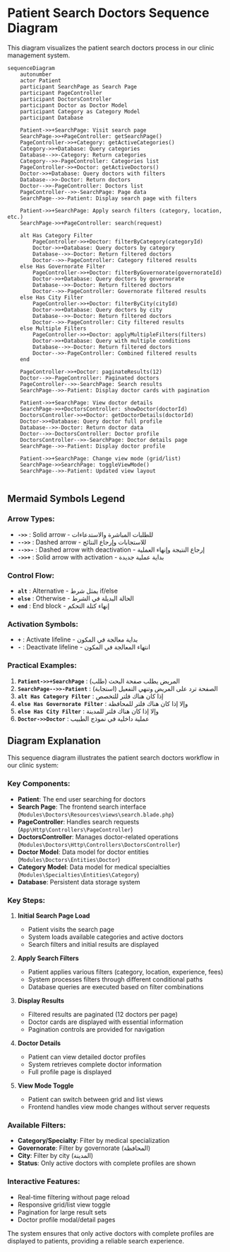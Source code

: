 # Patient Search Doctors Sequence Diagram

This diagram visualizes the patient search doctors process in our clinic management system.

```mermaid
sequenceDiagram
    autonumber
    actor Patient
    participant SearchPage as Search Page
    participant PageController
    participant DoctorsController  
    participant Doctor as Doctor Model
    participant Category as Category Model
    participant Database
    
    Patient->>+SearchPage: Visit search page
    SearchPage->>+PageController: getSearchPage()
    PageController->>+Category: getActiveCategories()
    Category->>+Database: Query categories
    Database-->>-Category: Return categories
    Category-->>-PageController: Categories list
    PageController->>+Doctor: getActiveDoctors()
    Doctor->>+Database: Query doctors with filters
    Database-->>-Doctor: Return doctors
    Doctor-->>-PageController: Doctors list
    PageController-->>-SearchPage: Page data
    SearchPage-->>-Patient: Display search page with filters
    
    Patient->>+SearchPage: Apply search filters (category, location, etc.)
    SearchPage->>+PageController: search(request)
    
    alt Has Category Filter
        PageController->>+Doctor: filterByCategory(categoryId)
        Doctor->>+Database: Query doctors by category
        Database-->>-Doctor: Return filtered doctors
        Doctor-->>-PageController: Category filtered results
    else Has Governorate Filter
        PageController->>+Doctor: filterByGovernorate(governorateId)
        Doctor->>+Database: Query doctors by governorate
        Database-->>-Doctor: Return filtered doctors
        Doctor-->>-PageController: Governorate filtered results
    else Has City Filter
        PageController->>+Doctor: filterByCity(cityId)
        Doctor->>+Database: Query doctors by city
        Database-->>-Doctor: Return filtered doctors
        Doctor-->>-PageController: City filtered results
    else Multiple Filters
        PageController->>+Doctor: applyMultipleFilters(filters)
        Doctor->>+Database: Query with multiple conditions
        Database-->>-Doctor: Return filtered doctors
        Doctor-->>-PageController: Combined filtered results
    end
    
    PageController->>+Doctor: paginateResults(12)
    Doctor-->>-PageController: Paginated doctors
    PageController-->>-SearchPage: Search results
    SearchPage-->>-Patient: Display doctor cards with pagination
    
    Patient->>+SearchPage: View doctor details
    SearchPage->>+DoctorsController: showDoctor(doctorId)
    DoctorsController->>+Doctor: getDoctorDetails(doctorId)
    Doctor->>+Database: Query doctor full profile
    Database-->>-Doctor: Return doctor data
    Doctor-->>-DoctorsController: Doctor profile
    DoctorsController-->>-SearchPage: Doctor details page
    SearchPage-->>-Patient: Display doctor profile
    
    Patient->>+SearchPage: Change view mode (grid/list)
    SearchPage->>SearchPage: toggleViewMode()
    SearchPage-->>-Patient: Updated view layout
    
```

## Mermaid Symbols Legend

### Arrow Types:
- **`->>`** : Solid arrow - للطلبات المباشرة والاستدعاءات
- **`-->>`** : Dashed arrow - للاستجابات وإرجاع النتائج
- **`-->>-`** : Dashed arrow with deactivation - إرجاع النتيجة وإنهاء العملية
- **`->>+`** : Solid arrow with activation - بداية عملية جديدة

### Control Flow:
- **`alt`** : Alternative - يمثل شرط if/else
- **`else`** : Otherwise - الحالة البديلة في الشرط
- **`end`** : End block - إنهاء كتلة التحكم

### Activation Symbols:
- **`+`** : Activate lifeline - بداية معالجة في المكون
- **`-`** : Deactivate lifeline - انتهاء المعالجة في المكون

### Practical Examples:
1. **`Patient->>+SearchPage`** : المريض يطلب صفحة البحث (طلب)
2. **`SearchPage-->>-Patient`** : الصفحة ترد على المريض وتنهي التفعيل (استجابة)
3. **`alt Has Category Filter`** : إذا كان هناك فلتر للتخصص
4. **`else Has Governorate Filter`** : وإلا إذا كان هناك فلتر للمحافظة
5. **`else Has City Filter`** : وإلا إذا كان هناك فلتر للمدينة
6. **`Doctor->>Doctor`** : عملية داخلية في نموذج الطبيب

## Diagram Explanation

This sequence diagram illustrates the patient search doctors workflow in our clinic system:

### Key Components:
- **Patient**: The end user searching for doctors
- **Search Page**: The frontend search interface (`Modules\Doctors\Resources\views\search.blade.php`)
- **PageController**: Handles search requests (`App\Http\Controllers\PageController`)
- **DoctorsController**: Manages doctor-related operations (`Modules\Doctors\Http\Controllers\DoctorsController`)
- **Doctor Model**: Data model for doctor entities (`Modules\Doctors\Entities\Doctor`)
- **Category Model**: Data model for medical specialties (`Modules\Specialties\Entities\Category`)
- **Database**: Persistent data storage system

### Key Steps:
1. **Initial Search Page Load**
   - Patient visits the search page
   - System loads available categories and active doctors
   - Search filters and initial results are displayed

2. **Apply Search Filters**
   - Patient applies various filters (category, location, experience, fees)
   - System processes filters through different conditional paths
   - Database queries are executed based on filter combinations

3. **Display Results**
   - Filtered results are paginated (12 doctors per page)
   - Doctor cards are displayed with essential information
   - Pagination controls are provided for navigation

4. **Doctor Details**
   - Patient can view detailed doctor profiles
   - System retrieves complete doctor information
   - Full profile page is displayed

5. **View Mode Toggle**
   - Patient can switch between grid and list views
   - Frontend handles view mode changes without server requests

### Available Filters:
- **Category/Specialty**: Filter by medical specialization
- **Governorate**: Filter by governorate (المحافظة)
- **City**: Filter by city (المدينة)
- **Status**: Only active doctors with complete profiles are shown

### Interactive Features:
- Real-time filtering without page reload
- Responsive grid/list view toggle
- Pagination for large result sets
- Doctor profile modal/detail pages

The system ensures that only active doctors with complete profiles are displayed to patients, providing a reliable search experience. 
